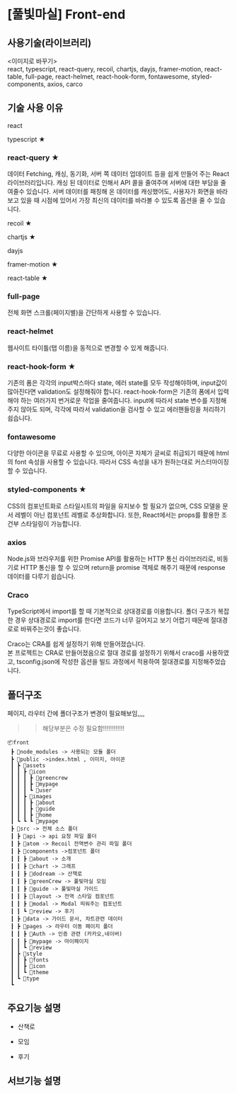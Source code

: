 # [풀빛마실] Front-end

## 사용기술(라이브러리)

<이미지로 바꾸기>  
 react, typescript, react-query, recoil, chartjs, dayjs, framer-motion, react-table, full-page, react-helmet, react-hook-form, fontawesome,
styled-components, axios, carco

## 기술 사용 이유

react

typescript ★

### react-query ★

데이터 Fetching, 캐싱, 동기화, 서버 쪽 데이터 업데이트 등을 쉽게 만들어 주는 React 라이브러리입니다.
캐싱 된 데이터로 인해서 API 콜을 줄여주며 서버에 대한 부담을 줄여줄수 있습니다.
서버 데이터를 패칭해 온 데이터를 캐싱했어도, 사용자가 화면을 바라보고 있을 때 시점에 있어서 가장 최신의 데이터를 바라볼 수 있도록 옵션을 줄 수 있습니다.

recoil ★

chartjs ★

dayjs

framer-motion ★

react-table ★

### full-page

전체 화면 스크롤(페이지별)을 간단하게 사용할 수 있습니다.

### react-helmet

웹사이트 타이틀(탭 이름)을 동적으로 변경할 수 있게 해줍니다.

### react-hook-form ★

기존의 폼은 각각의 input박스마다 state, 에러 state를 모두 작성해야하며, input값이 많아진다면 validation도 설정해줘야 합니다.
react-hook-form은 기존의 폼에서 입력해야 하는 여러가지 번거로운 작업을 줄여줍니다.
input에 따라서 state 변수를 지정해주지 않아도 되며, 각각에 따라서 validation을 검사할 수 있고 에러핸들링을 처리하기 쉽습니다.

### fontawesome

다양한 아이콘을 무료로 사용할 수 있으며, 아이콘 자체가 글씨로 취급되기 때문에 html의 font 속성을 사용할 수 있습니다.
따라서 CSS 속성을 내가 원하는대로 커스터마이징할 수 있습니다.

### styled-components ★

CSS의 컴포넌트화로 스타일시트의 파일을 유지보수 할 필요가 없으며, CSS 모델을 문서 레벨이 아닌 컴포넌트 레벨로 추상화합니다.
또한, React에서는 props를 활용한 조건부 스타일링이 가능합니다.

### axios

Node.js와 브라우저를 위한 Promise API를 활용하는 HTTP 통신 라이브러리로, 비동기로 HTTP 통신을 할 수 있으며 return을 promise 객체로 해주기 때문에 response 데이터를 다루기 쉽습니다.

### Craco

TypeScript에서 import를 할 때 기본적으로 상대경로를 이용합니다.
폴더 구조가 복잡한 경우 상대경로로 import를 한다면 코드가 너무 길어지고 보기 어렵기 때문에 절대경로로 바꿔주는것이 좋습니다.

Craco는 CRA를 쉽게 설정하기 위해 만들어졌습니다.  
본 프로젝트는 CRA로 만들어졌음으로 절대 경로를 설정하기 위해서 craco를 사용하였고, tsconfig.json에 작성한 옵션을 빌드 과정에서 적용하여 절대경로를 지정해주었습니다.

## 폴더구조

페이지, 라우터 간에 폴더구조가 변경이 필요해보임,,,,

> > 해당부분은 수정 필요함!!!!!!!!!!!!

```
📦front
 ┣ 📂node_modules -> 사용되는 모듈 폴더
 ┣ 📂public ->index.html , 이미지, 아이콘
 ┃ ┣ 📂assets
 ┃ ┃ ┣ 📂icon
 ┃ ┃ ┃ ┣ 📂greencrew
 ┃ ┃ ┃ ┣ 📂mypage
 ┃ ┃ ┃ ┗ 📂user
 ┃ ┃ ┣ 📂images
 ┃ ┃ ┃ ┣ 📂about
 ┃ ┃ ┃ ┣ 📂guide
 ┃ ┃ ┃ ┣ 📂home
 ┃ ┗ ┗ ┗ 📂mypage
 ┣ 📂src -> 전체 소스 폴더
 ┃ ┣ 📂api -> api 요청 파일 폴더
 ┃ ┣ 📂atom -> Recoil 전역변수 관리 파일 폴더
 ┃ ┣ 📂components ->컴포넌트 폴더
 ┃ ┃ ┣ 📂about -> 소개
 ┃ ┃ ┣ 📂chart -> 그래프
 ┃ ┃ ┣ 📂dodream -> 산책로
 ┃ ┃ ┣ 📂greenCrew -> 풀빛마실 모임
 ┃ ┃ ┣ 📂guide -> 풀빛마실 가이드
 ┃ ┃ ┣ 📂layout -> 전역 스타일 컴포넌트
 ┃ ┃ ┣ 📂modal -> Modal 띄워주는 컴포넌트
 ┃ ┃ ┗ 📂review -> 후기
 ┃ ┣ 📂data -> 가이드 문서, 차트관련 데이터
 ┃ ┣ 📂pages -> 라우터 이동 페이지 폴더
 ┃ ┃ ┣ 📂Auth -> 인증 관련 (카카오,네이버)
 ┃ ┃ ┣ 📂mypage -> 마이페이지
 ┃ ┃ ┗ 📂review
 ┃ ┣ 📂style
 ┃ ┃ ┣ 📂fonts
 ┃ ┃ ┣ 📂icon
 ┃ ┃ ┗ 📂theme
 ┃ ┗ 📂type
 ┗
```

## 주요기능 설명

- 산책로

- 모임

- 후기

## 서브기능 설명
